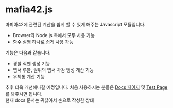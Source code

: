 # mafia42.js
마피아42에 관련된 계산을 쉽게 할 수 있게 해주는 Javascript 모듈입니다.
- Browser와 Node.js 측에서 모두 사용 가능
- 함수 실행 하나로 쉽게 사용 가능

기능은 다음과 같습니다.
- 경찰 직멘 생성 기능
- 엽서 루블, 권위의 엽서 차감 명성 계산 기능
- 우체통 계산 기능

추후 더욱 개선해나갈 예정입니다.
처음 사용하시는 분들은 [Docs 페이지](https://42nd.github.io/mafia42/docs.html) 및 [Test Page](https://42nd.github.io/mafia42/test.html)를 봐주시면 됩니다.<br />
현재 docs 문서는 귀찮아서 손으로 작성한 상태
